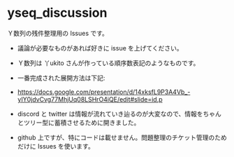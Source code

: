 # yseq_discussion

Ｙ数列の残件整理用の Issues です。

- 議論が必要なものがあれば好きに issue を上げてください。

- Ｙ数列は 丫ukito さんが作っている順序数表記のようなものです。
- 一番完成された展開方法は下記:
- https://docs.google.com/presentation/d/14xksfL9P3A4Vb_-yIY0jdvCvg77MhjUq08LSHrO4iQE/edit#slide=id.p

- discord と twitter は情報が流れていき辿るのが大変なので、情報をちゃんとツリー型に蓄積させるために開きました。
- github 上ですが、特にコードは載せません。問題整理のチケット管理のためだけに Issues を使います。
